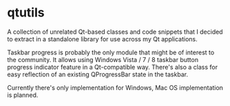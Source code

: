 qtutils
=======

A collection of unrelated Qt-based classes and code snippets that I decided to extract in a standalone library for use across my Qt applications. 

Taskbar progress is probably the only module that might be of interest to the community. It allows using Windows Vista / 7 / 8 taskbar button progress indicator feature in a Qt-compatible way. There's also a class for easy reflection of an existing QProgressBar state in the taskbar.

Currently there's only implementation for Windows, Mac OS implementation is planned.
